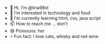 - 👋 Hi, I’m @lina98st
- 👀 I’m interested in technology and food
- 🌱 I’m currently learning html, css, java script
- 📫 How to reach me ... don't
- 😄 Pronouns: her
- ⚡ Fun fact: I love cats, whisky and red wine

<!---
lina98st/lina98st is a ✨ special ✨ repository because its `README.md` (this file) appears on your GitHub profile.
You can click the Preview link to take a look at your changes.
--->
